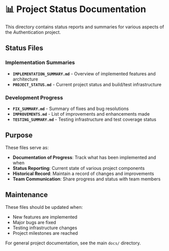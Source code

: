 # 📊 Project Status Documentation

This directory contains status reports and summaries for various aspects of the Authentication project.

## Status Files

### Implementation Summaries
- **`IMPLEMENTATION_SUMMARY.md`** - Overview of implemented features and architecture
- **`PROJECT_STATUS.md`** - Current project status and build/test infrastructure

### Development Progress
- **`FIX_SUMMARY.md`** - Summary of fixes and bug resolutions
- **`IMPROVEMENTS.md`** - List of improvements and enhancements made
- **`TESTING_SUMMARY.md`** - Testing infrastructure and test coverage status

## Purpose

These files serve as:
- **Documentation of Progress**: Track what has been implemented and when
- **Status Reporting**: Current state of various project components
- **Historical Record**: Maintain a record of changes and improvements
- **Team Communication**: Share progress and status with team members

## Maintenance

These files should be updated when:
- New features are implemented
- Major bugs are fixed
- Testing infrastructure changes
- Project milestones are reached

For general project documentation, see the main `docs/` directory.